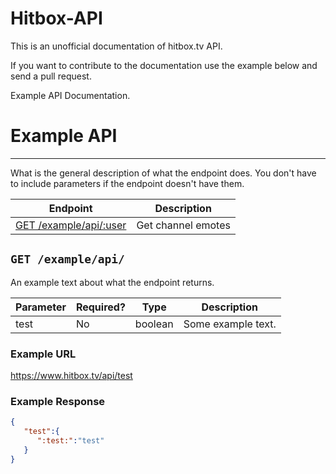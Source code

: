 Hitbox-API
==========

This is an unofficial documentation of hitbox.tv API. 

If you want to contribute to the documentation use the example below and send a pull request.

Example API Documentation.

# Example API
***

What is the general description of what the endpoint does. You don't have to include parameters if the endpoint doesn't have them.

| Endpoint | Description |
| ---- | --------------- |
| [GET /example/api/:user](/README.md#get-exampleapi) | Get channel emotes |

## `GET /example/api/`

An example text about what the endpoint returns.

| Parameter | Required? | Type | Description |
| ---- | ----- | ---- | ----- |
| test | No | boolean | Some example text. | 

### Example URL

https://www.hitbox.tv/api/test

### Example Response 

```json
{
   "test":{
      ":test:":"test"
   }
}
```
